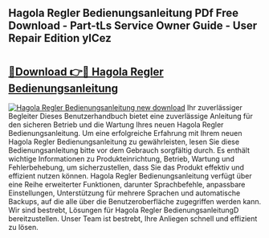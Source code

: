 ## Hagola Regler Bedienungsanleitung PDf Free Download - Part-tLs Service Owner Guide - User Repair Edition yICez

# <h2><a href="http://df4euv.blite.top/?on=Hagola+Regler+Bedienungsanleitung">🔗Download 👉🔴 Hagola Regler Bedienungsanleitung</a></h2>

[![Hagola Regler Bedienungsanleitung new download](https://i.imgur.com/lujVjoI.png)](http://df4euv.blite.top/?on=Hagola+Regler+Bedienungsanleitung)
Ihr zuverlässiger Begleiter Dieses Benutzerhandbuch bietet eine zuverlässige Anleitung für den sicheren Betrieb und die Wartung Ihres neuen Hagola Regler Bedienungsanleitung. Um eine erfolgreiche Erfahrung mit Ihrem neuen Hagola Regler Bedienungsanleitung zu gewährleisten, lesen Sie diese Bedienungsanleitung bitte vor dem Gebrauch sorgfältig durch. Es enthält wichtige Informationen zu Produkteinrichtung, Betrieb, Wartung und Fehlerbehebung, um sicherzustellen, dass Sie das Produkt effektiv und effizient nutzen können. Hagola Regler Bedienungsanleitung verfügt über eine Reihe erweiterter Funktionen, darunter Sprachbefehle, anpassbare Einstellungen, Unterstützung für mehrere Sprachen und automatische Backups, auf die alle über die Benutzeroberfläche zugegriffen werden kann. Wir sind bestrebt, Lösungen für Hagola Regler BedienungsanleitungD bereitzustellen. Unser Team ist bestrebt, Ihre Anliegen schnell und effizient zu lösen.
